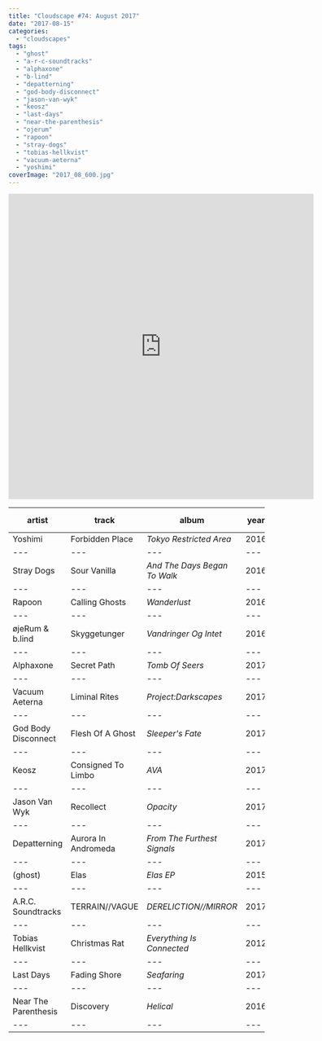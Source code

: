 ```yaml
---
title: "Cloudscape #74: August 2017"
date: "2017-08-15"
categories: 
  - "cloudscapes"
tags: 
  - "ghost"
  - "a-r-c-soundtracks"
  - "alphaxone"
  - "b-lind"
  - "depatterning"
  - "god-body-disconnect"
  - "jason-van-wyk"
  - "keosz"
  - "last-days"
  - "near-the-parenthesis"
  - "ojerum"
  - "rapoon"
  - "stray-dogs"
  - "tobias-hellkvist"
  - "vacuum-aeterna"
  - "yoshimi"
coverImage: "2017_08_600.jpg"
---
```


<iframe src="https://www.mixcloud.com/widget/iframe/?feed=https%3A%2F%2Fwww.mixcloud.com%2Feveningoflight%2Fcloudscape-74-august-2017%2F&amp;light=1" width="600" height="600" frameborder="0"></iframe>

| **artist** | **track** | **album** | **year** | **purchase link** |
| --- | --- | --- | --- | --- |
| Yoshimi | Forbidden Place | _Tokyo Restricted Area_ | 2016 | \[[buy it](https://dreamcatalogue.bandcamp.com/album/tokyo-restricted-area)\] |
| --- | --- | --- | --- | --- |
| Stray Dogs | Sour Vanilla | _And The Days Began To Walk_ | 2016 | \[[buy it](https://straydogs.bandcamp.com/album/and-the-days-began-to-walk)\] |
| --- | --- | --- | --- | --- |
| Rapoon | Calling Ghosts | _Wanderlust_ | 2016 | \[[buy it](https://winter-light.bandcamp.com/album/wanderlust)\] |
| --- | --- | --- | --- | --- |
| øjeRum & b.lind | Skyggetunger | _Vandringer Og Intet_ | 2016 | \[[buy it](https://oxtailrecordings.bandcamp.com/album/vandringer-og-intet)\] |
| --- | --- | --- | --- | --- |
| Alphaxone | Secret Path | _Tomb Of Seers_ | 2017 | \[[buy it](https://cryochamber.bandcamp.com/album/tomb-of-seers)\] |
| --- | --- | --- | --- | --- |
| Vacuum Aeterna | Liminal Rites | _Project:Darkscapes_ | 2017 | \[[buy it](https://cycliclaw.bandcamp.com/album/project-darkscapes)\] |
| --- | --- | --- | --- | --- |
| God Body Disconnect | Flesh Of A Ghost | _Sleeper's Fate_ | 2017 | \[[buy it](https://cryochamber.bandcamp.com/album/sleepers-fate)\] |
| --- | --- | --- | --- | --- |
| Keosz | Consigned To Limbo | _AVA_ | 2017 | \[[buy it](https://cryochamber.bandcamp.com/album/ava)\] |
| --- | --- | --- | --- | --- |
| Jason Van Wyk | Recollect | _Opacity_ | 2017 | \[[buy it](https://homenormal.bandcamp.com/album/opacity)\] |
| --- | --- | --- | --- | --- |
| Depatterning | Aurora In Andromeda | _From The Furthest Signals_ | 2017 | \[[buy it](https://ayearinthecountry.bandcamp.com/album/from-the-furthest-signals)\] |
| --- | --- | --- | --- | --- |
| (ghost) | Elas | _Elas EP_ | 2015 | \[[buy it](https://n5md.bandcamp.com/album/elas-ep)\] |
| --- | --- | --- | --- | --- |
| A.R.C. Soundtracks | TERRAIN//VAGUE | _DERELICTION//MIRROR_ | 2017 | \[[buy it](https://gizehrecords.bandcamp.com/album/dereliction-mirror)\] |
| --- | --- | --- | --- | --- |
| Tobias Hellkvist | Christmas Rat | _Everything Is Connected_ | 2012 | \[[buy it](https://homenormal.bandcamp.com/album/everything-is-connected)\] |
| --- | --- | --- | --- | --- |
| Last Days | Fading Shore | _Seafaring_ | 2017 | \[[buy it](https://n5md.bandcamp.com/album/seafaring)\] |
| --- | --- | --- | --- | --- |
| Near The Parenthesis | Discovery | _Helical_ | 2016 | \[[buy it](https://n5md.bandcamp.com/album/helical)\] |
| --- | --- | --- | --- | --- |
